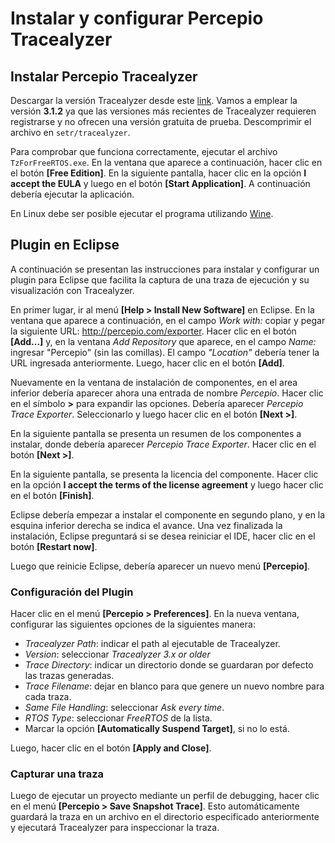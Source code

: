 # Instalar y configurar Percepio Tracealyzer

## Instalar Percepio Tracealyzer

Descargar la versión Tracealyzer desde este [link](https://percepio.com/downloads/TzForFreeRTOS-3.1.2.tgz). Vamos a emplear la versión **3.1.2** ya que las versiones más recientes de Tracealyzer requieren registrarse y no ofrecen una versión gratuita de prueba. Descomprimir el archivo en `setr/tracealyzer`. 

Para comprobar que funciona correctamente, ejecutar el archivo `TzForFreeRTOS.exe`. En la ventana que aparece a continuación, hacer clic en el botón **[Free Edition]**. En la siguiente pantalla, hacer clic en la opción **I accept the EULA** y luego en el botón **[Start Application]**. A continuación debería ejecutar la aplicación.

En Linux debe ser posible ejecutar el programa utilizando [Wine](https://www.winehq.org/).

## Plugin en Eclipse

A continuación se presentan las instrucciones para instalar y configurar un plugin para Eclipse que facilita la captura de una traza de ejecución y su visualización con Tracealyzer.

En primer lugar, ir al menú **[Help > Install New Software]** en Eclipse. En la ventana que aparece a continuación, en el campo *Work with:* copiar y pegar la siguiente URL: http://percepio.com/exporter. Hacer clic en el botón **[Add...]** y, en la ventana *Add Repository* que aparece, en el campo *Name:* ingresar "Percepio" (sin las comillas). El campo *"Location"* debería tener la URL ingresada anteriormente. Luego, hacer clic en el botón **[Add]**.

Nuevamente en la ventana de instalación de componentes, en el area inferior debería aparecer ahora una entrada de nombre *Percepio*. Hacer clic en el símbolo **>** para expandir las opciones. Debería aparecer *Percepio Trace Exporter*. Seleccionarlo y luego hacer clic en el botón **[Next >]**.

En la siguiente pantalla se presenta un resumen de los componentes a instalar, donde debería aparecer *Percepio Trace Exporter*. Hacer clic en el botón **[Next >]**.

En la siguiente pantalla, se presenta la licencia del componente. Hacer clic en la opción **I accept the terms of the license agreement** y luego hacer clic en el botón **[Finish]**.

Eclipse debería empezar a instalar el componente en segundo plano, y en la esquina inferior derecha se indica el avance. Una vez finalizada la instalación, Eclipse preguntará si se desea reiniciar el IDE, hacer clic en el botón **[Restart now]**.

Luego que reinicie Eclipse, debería aparecer un nuevo menú **[Percepio]**.

### Configuración del Plugin
Hacer clic en el menú **[Percepio > Preferences]**. En la nueva ventana, configurar las siguientes opciones de la siguientes manera:

- *Tracealyzer Path*: indicar el path al ejecutable de Tracealyzer.
- *Version*: seleccionar *Tracealyzer 3.x or older*
- *Trace Directory*: indicar un directorio donde se guardaran por defecto las trazas generadas.
- *Trace Filename*: dejar en blanco para que genere un nuevo nombre para cada traza.
- *Same File Handling*: seleccionar *Ask every time*.
- *RTOS Type*: seleccionar *FreeRTOS* de la lista.
- Marcar la opción **[Automatically Suspend Target]**, si no lo está.

Luego, hacer clic en el botón **[Apply and Close]**.

### Capturar una traza
Luego de ejecutar un proyecto mediante un perfil de debugging, hacer clic en el menú **[Percepio > Save Snapshot Trace]**. Esto automáticamente guardará la traza en un archivo en el directorio especificado anteriormente y ejecutará Tracealyzer para inspeccionar la traza.
